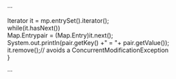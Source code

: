 ···

Iterator it = mp.entrySet\(\).iterator\(\);  
    while\(it.hasNext\(\)\)  
    Map.Entrypair = \(Map.Entry\)it.next\(\);  
    System.out.println\(pair.getKey\(\) +" = "+ pair.getValue\(\)\);  
     it.remove\(\);// avoids a ConcurrentModificationException  
 }

···



